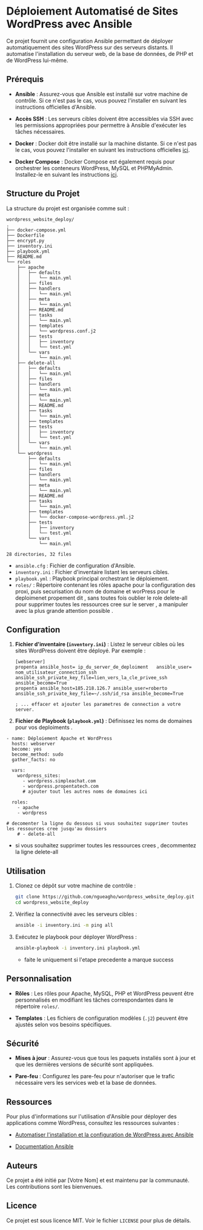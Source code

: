 # Déploiement Automatisé de Sites WordPress avec Ansible

Ce projet fournit une configuration Ansible permettant de déployer automatiquement des sites WordPress sur des serveurs distants. Il automatise l'installation du serveur web, de la base de données, de PHP et de WordPress lui-même.

## Prérequis

- **Ansible** : Assurez-vous que Ansible est installé sur votre machine de contrôle. Si ce n'est pas le cas, vous pouvez l'installer en suivant les instructions officielles d'Ansible.

- **Accès SSH** : Les serveurs cibles doivent être accessibles via SSH avec les permissions appropriées pour permettre à Ansible d'exécuter les tâches nécessaires.

- **Docker** : Docker doit être installé sur la machine distante. Si ce n'est pas le cas, vous pouvez l'installer en suivant les instructions officielles [ici](https://docs.docker.com/engine/install/).
  
- **Docker Compose** : Docker Compose est également requis pour orchestrer les conteneurs WordPress, MySQL et PHPMyAdmin. Installez-le en suivant les instructions [ici](https://docs.docker.com/compose/install/).


## Structure du Projet

La structure du projet est organisée comme suit :
```
wordpress_website_deploy/ 
.
├── docker-compose.yml
├── Dockerfile
├── encrypt.py
├── inventory.ini
├── playbook.yml
├── README.md
└── roles
    ├── apache
    │   ├── defaults
    │   │   └── main.yml
    │   ├── files
    │   ├── handlers
    │   │   └── main.yml
    │   ├── meta
    │   │   └── main.yml
    │   ├── README.md
    │   ├── tasks
    │   │   └── main.yml
    │   ├── templates
    │   │   └── wordpress.conf.j2
    │   ├── tests
    │   │   ├── inventory
    │   │   └── test.yml
    │   └── vars
    │       └── main.yml
    ├── delete-all
    │   ├── defaults
    │   │   └── main.yml
    │   ├── files
    │   ├── handlers
    │   │   └── main.yml
    │   ├── meta
    │   │   └── main.yml
    │   ├── README.md
    │   ├── tasks
    │   │   └── main.yml
    │   ├── templates
    │   ├── tests
    │   │   ├── inventory
    │   │   └── test.yml
    │   └── vars
    │       └── main.yml
    └── wordpress
        ├── defaults
        │   └── main.yml
        ├── files
        ├── handlers
        │   └── main.yml
        ├── meta
        │   └── main.yml
        ├── README.md
        ├── tasks
        │   └── main.yml
        ├── templates
        │   └── docker-compose-wordpress.yml.j2
        ├── tests
        │   ├── inventory
        │   └── test.yml
        └── vars
            └── main.yml

28 directories, 32 files
```



- `ansible.cfg` : Fichier de configuration d'Ansible.
- `inventory.ini` : Fichier d'inventaire listant les serveurs cibles.
- `playbook.yml` : Playbook principal orchestrant le déploiement.
- `roles/` : Répertoire contenant les rôles apache pour la configuration des proxi, puis securisation du nom de domaine et worPress pour le deploimenet propement dit , sans toutes fois oublier le role delete-all pour supprimer toutes les ressources cree sur le server , a manipuler avec la plus grande attention possible .

## Configuration

1. **Fichier d'inventaire (`inventory.ini`)** : Listez le serveur cibles où les sites WordPress doivent être déployé. Par exemple :

    ```
    [webserver]
    propenta ansible_host= ip_du_server_de_deploiment   ansible_user= nom_utilisateur_connection_ssh ansible_ssh_private_key_file=lien_vers_la_cle_privee_ssh  ansible_become=True
    propenta ansible_host=185.218.126.7 ansible_user=roberto ansible_ssh_private_key_file=~/.ssh/id_rsa ansible_become=True

    ; ... effacer et ajouter les parametres de connection a votre server.
    ```

2. **Fichier de Playbook (`playbook.yml`)** : Définissez les noms de domaines pour vos deploiments .

```
- name: Déploiement Apache et WordPress
  hosts: webserver
  become: yes
  become_method: sudo
  gather_facts: no

  vars:
    wordpress_sites:
      - wordpress.simpleachat.com
      - wordpress.propentatech.com 
      # ajouter tout les autres noms de domaines ici
      
  roles:
    - apache
    - wordpress 

# decomenter la ligne du dessous si vous souhaitez supprimer toutes les ressources cree jusqu'au dossiers 
    # - delete-all

```
- si vous souhaitez supprimer toutes les ressources crees , decommentez la ligne delete-all
   

## Utilisation

1. Clonez ce dépôt sur votre machine de contrôle :

    ```bash
    git clone https://github.com/ngueagho/wordpress_website_deploy.git
    cd wordpress_website_deploy
    ```

2. Vérifiez la connectivité avec les serveurs cibles :

    ```bash
    ansible -i inventory.ini -m ping all 
    ```

3. Exécutez le playbook pour déployer WordPress :

    ```bash
    ansible-playbook -i inventory.ini playbook.yml
    ```
    - faite le uniquement si l'etape precedente a marque success

## Personnalisation

- **Rôles** : Les rôles pour Apache, MySQL, PHP et WordPress peuvent être personnalisés en modifiant les tâches correspondantes dans le répertoire `roles/`.

- **Templates** : Les fichiers de configuration modèles (`.j2`) peuvent être ajustés selon vos besoins spécifiques.

## Sécurité

- **Mises à jour** : Assurez-vous que tous les paquets installés sont à jour et que les dernières versions de sécurité sont appliquées.

- **Pare-feu** : Configurez les pare-feu pour n'autoriser que le trafic nécessaire vers les services web et la base de données.

## Ressources

Pour plus d'informations sur l'utilisation d'Ansible pour déployer des applications comme WordPress, consultez les ressources suivantes :

- [Automatiser l'installation et la configuration de WordPress avec Ansible](https://www.digitalocean.com/community/tutorials/how-to-use-ansible-to-install-and-set-up-wordpress-with-lamp-on-ubuntu-18-04-fr)

- [Documentation Ansible](https://docs.ansible.com/ansible/latest/index.html)

## Auteurs

Ce projet a été initié par [Votre Nom] et est maintenu par la communauté. Les contributions sont les bienvenues.

## Licence

Ce projet est sous licence MIT. Voir le fichier `LICENSE` pour plus de détails.
